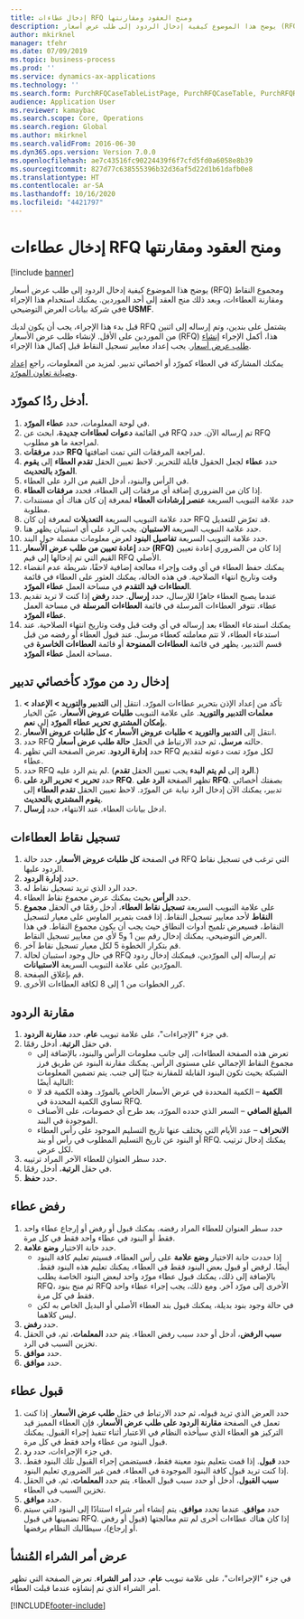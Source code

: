 ```yaml
---
title: إدخال عطاءات RFQ ومنح العقود ومقارنتها
description: يوضح هذا الموضوع كيفية إدخال الردود إلى طلب عرض أسعار (RFQ) ومجموع النقاط ومقارنة العطاءات، وبعد ذلك منح العقد إلى أحد الموردين.
author: mkirknel
manager: tfehr
ms.date: 07/09/2019
ms.topic: business-process
ms.prod: ''
ms.service: dynamics-ax-applications
ms.technology: ''
ms.search.form: PurchRFQCaseTableListPage, PurchRFQCaseTable, PurchRFQReplyTable, PurchRFQCompare, PurchRFQEditLines, PurchRFQEditLinesParameters, PurchTable, PurchTablePart, PurchRFQCompareLinePrices, PurchRFQCompareRFQ
audience: Application User
ms.reviewer: kamaybac
ms.search.scope: Core, Operations
ms.search.region: Global
ms.author: mkirknel
ms.search.validFrom: 2016-06-30
ms.dyn365.ops.version: Version 7.0.0
ms.openlocfilehash: ae7c43516fc90224439f6f7cfd5fd0a6058e8b39
ms.sourcegitcommit: 827d77c638555396b32d36af5d22d1b61dafb0e8
ms.translationtype: HT
ms.contentlocale: ar-SA
ms.lasthandoff: 10/16/2020
ms.locfileid: "4421797"
---
```

# <a name="enter-and-compare-rfq-bids-and-award-contracts"></a>إدخال عطاءات RFQ ومنح العقود ومقارنتها

[!include [banner](../../includes/banner.md)]

يوضح هذا الموضوع كيفية إدخال الردود إلى طلب عرض أسعار (RFQ) ومجموع النقاط ومقارنة العطاءات، وبعد ذلك منح العقد إلى أحد الموردين. يمكنك استخدام هذا الإجراء في شركة بيانات العرض التوضيحيe **USMF**.

قبل بدء هذا الإجراء، يجب أن يكون لديك RFQ يشتمل على بندين، وتم إرساله إلى اثنين من الموردين على الأقل. لإنشاء طلب عرض الأسعار (RFQ) هذا، أكمل الإجراء [إنشاء طلب عرض أسعار](create-request-quotation.md). يجب إعداد معايير تسجيل النقاط قبل إكمال هذا الإجراء.

يمكنك المشاركة في العطاء كمورّد أو اخصائي تدبير. لمزيد من المعلومات، راجع [إعداد وصيانة تعاون المورّد](../set-up-maintain-vendor-collaboration.md).

## <a name="enter-a-reply-as-a-vendor"></a>أدخل ردُا كمورّد.

1. في لوحة المعلومات، حدد **عطاء المورّد‬**.
2. في القائمة **دعوات لعطاءات جديدة‬**، ابحث عن RFQ تم إرساله الآن. حدد RFQ لمراجعة ما هو مطلوب.
3. حدد **مرفقات RFQ** لمراجعة المرفقات التي تمت اضافتها.
4. حدد **عطاء** لجعل الحقول قابلة للتحرير. لاحظ تعيين الحقل **تقدم العطاء** إلى **يقوم المورّد بالتحديث‬**.
5. في الرأس والبنود، أدخل القيم من الرد على العطاء.
6. إذا كان من الضروري إضافة أي مرفقات إلى العطاء، فحدد **مرفقات العطاء**.
7. حدد علامة التبويب السريعة **عنصر إرشادات العطاء‬‬** لمعرفة إن كان هناك أي مستندات مطلوبة.
8. حدد علامة التبويب السريعة **التعديلات** لمعرفة إن كان RFQ قد تعرّض للتعديل.
9. حدد علامة التبويب السريعة **الاستبيان‬**. يجب الرد على أي استبيان يظهر هنا.
10. حدد علامة التبويب السريعة **تفاصيل البنود** لعرض معلومات مفصلة حول البند.
11. حدد **إعادة تعيين من طلب عرض الأسعار (RFQ)‬** إذا كان من الضروري إعادة تعيين القيم التي تم إدخالها إلى قيم RFQ الأصلي.
12. يمكنك حفظ العطاء في أي وقت وإجراء معالجة إضافية لاحقًا، شريطة عدم انقضاء وقت وتاريخ انتهاء الصلاحية. في هذه الحالة، يمكنك العثور على العطاء في قائمة **العطاءات قيد التقدم‬** في مساحة العمل **عطاء المورّد‬**.
13. عندما يصبح العطاء جاهزًا للإرسال، حدد **إرسال**. حدد **رفض** إذا كنت لا تريد تقديم عطاء. تتوفر العطاءات المرسلة‬ في قائمة **العطاءات المرسلة‬** في مساحة العمل **عطاء المورّد‬**.  
14. يمكنك استدعاء العطاء بعد إرساله في أي وقت قبل وقت وتاريخ انتهاء الصلاحية. عند استدعاء العطاء، لا تتم معاملته كعطاء مرسل. عند قبول العطاء أو رفضه من قبل قسم التدبير، يظهر في قائمة **العطاءات الممنوحة‬** أو قائمة **العطاءات الخاسرة‬** في مساحة العمل **عطاء المورّد‬**.  

## <a name="enter-a-reply-from-a-vendor-as-a-procurement-professional"></a>إدخال رد من مورّد كأخصائي تدبير

1. تأكد من إعداد الإذن بتحرير عطاءات المورّد. انتقل إلى **التدبير والتوريد‬ \> الإعداد \> معلمات التدبير والتوريد**. على علامة التبويب **طلبات عروض الأسعار‬**، عيّن الخيار **بإمكان المشتري تحرير عطاء المورّد‬** إلى **نعم**.
2. انتقل إلى **التدبير والتوريد‬ \> طلبات عروض الأسعار \> كل طلبات عروض الأسعار**.
3. حدد RFQ حالته **مرسل**، ثم حدد الارتباط في الحقل **حالة طلب عرض أسعار**.
4. حدد **إدارة الردود**. تعرض الصفحة التي تظهر RFQ لكل مورّد تمت دعوته لتقديم عطاء.
5. حدد RFQ لم يتم الرد عليه. (يجب تعيين الحقل **تقدم‏‎ الرد** إلى **لم يتم البدء‬‬**.)
6. حدد **تحرير \> تحرير الرد على RFQ‬**. تظهر الصفحة **الرد على RFQ‬**. بصفتك أخصائي تدبير، يمكنك الآن إدخال الرد نيابة عن المورّد. لاحظ تعيين الحقل **تقدم العطاء** إلى **يقوم المشتري بالتحديث‬**.  
7. ادخل بيانات العطاء. عند الانتهاء، حدد **إرسال**.

## <a name="score-the-bids"></a>تسجيل نقاط العطاءات

1. في الصفحة **كل طلبات عروض الأسعار**، حدد حالة RFQ التي ترغب في تسجيل نقاط الردود عليها.
2. حدد **إدارة الردود**.
3. حدد الرد الذي تريد تسجيل نقاط له.
4. حدد **الرأس** بحيث يمكنك عرض مجموع نقاط العطاء.
5. على علامة التبويب السريعة **تسجيل نقاط العطاء‬**، أدخل رقمًا في الحقل **مجموع النقاط‬** لأحد معايير تسجيل النقاط. إذا قمت بتمرير الماوس على معيار لتسجيل النقاط، فسيعرض تلميح أدوات النطاق حيث يجب أن يكون مجموع النقاط. في هذا العرض التوضيحي، يمكنك إدخال رقم بين 1 و5 لأي من معايير تسجيل النقاط.  
6. قم بتكرار الخطوة 5 لكل معيار تسجيل نقاط آخر.
7. في حال وجود استبيان لحالة RFQ تم إرساله إلى المورّدين، فيمكنك إدخال ردود المورّدين على علامة التبويب السريعة **الاستبيانات‬**.
8. قم بإغلاق الصفحة.
9. كرر الخطوات من 1 إلى 8 لكافة العطاءات الأخرى.

## <a name="compare-the-replies"></a>مقارنة الردود

1. في جزء "الإجراءات"، على علامة تبويب **عام**، حدد **مقارنة الردود**.
2. في حقل **الرتبة**، أدخل رقمًا.  
    - تعرض هذه الصفحة العطاءات، إلى جانب معلومات الرأس والبنود، بالإضافة إلى مجموع النقاط الإجمالي على مستوى الرأس. يمكنك مقارنة البنود عن طريق فرز الشبكة بحيث تكون البنود القابلة للمقارنة جنبًا إلى جنب. يتم تضمين المعلومات التالية أيضًا:
    - **الكمية** – الكمية المحددة في عرض الأسعار الخاص بالمورّد. وهذه الكمية قد لا تساوي الكمية المحددة في RFQ.
    - **المبلغ الصافي** – السعر الذي حدده المورّد، بعد طرح أي خصومات، على الأصناف الموجودة في البند.
    - **الانحراف** – عدد الأيام التي يختلف عنها تاريخ التسليم الموجود على رأس العطاء أو البنود عن تاريخ التسليم المطلوب في رأس أو بند RFQ. يمكنك إدخال ترتيب لكل عرض.  
3. حدد سطر العنوان للعطاء الآخر المراد ترتيبه.
4. في حقل **الرتبة**، أدخل رقمًا.
5. حدد **حفظ**.

## <a name="reject-a-bid"></a>رفض عطاء

1. حدد سطر العنوان للعطاء المراد رفضه. يمكنك قبول أو رفض أو إرجاع عطاء واحد فقط أو البنود في عطاء واحد فقط في كل مرة.
2. حدد خانة الاختيار **وضع علامة‬**.  
    - إذا حددت خانة الاختيار **وضع علامة** على رأس العطاء، فسيتم تعليم كافة البنود أيضًا. لرفض أو قبول بعض البنود فقط في العطاء، يمكنك تعليم هذه البنود فقط. بالإضافة إلى ذلك، يمكنك قبول عطاء مورّد واحد لبعض البنود الخاصة يطلب RFQ، ثم منح بنود RFQ الأخرى إلى مورّد آخر. ومع ذلك، يجب إجراء عطاء واحد فقط في كل مرة.  
    - في حالة وجود بنود بديلة، يمكنك قبول بند العطاء الأصلي أو البديل الخاص به لكن ليس كلاهما.  
3. حدد **رفض**.
4. حدد **المعلمات**، ثم، في الحقل‏‎ **سبب الرفض**، أدخل أو حدد سبب رفض العطاء. يتم تخزين السبب في الرد.  
5. حدد **موافق**.
6. حدد **موافق**.

## <a name="accept-a-bid"></a>قبول عطاء

1. حدد العرض الذي تريد قبوله، ثم حدد الارتباط في حقل **طلب عرض الأسعار**. إذا كنت تعمل في الصفحة **مقارنة الردود على طلب عرض الأسعار**، فإن العطاء المميز قيد التركيز هو العطاء الذي سيأخذه النظام في الاعتبار أثناء تنفيذ إجراء القبول. يمكنك قبول البنود من عطاء واحد فقط في كل مرة.  
2. في جزء الإجراءات، حدد **رد**.
3. حدد **قبول**. إذا قمت بتعليم بنود معينة فقط، فسيتضمن إجراء القبول تلك البنود فقط. إذا كنت تريد قبول كافة البنود الموجودة في العطاء، فمن غير الضروري تعليم البنود.  
4. حدد **المعلمات**، ثم، في الحقل‏‎ **سبب القبول**، أدخل أو حدد سبب قبول العطاء. يتم تخزين السبب في العطاء.  
5. حدد **موافق**.
6. حدد **موافق**. عندما تحدد **موافق**، يتم إنشاء أمر شراء استنادًا إلى البنود التي سيتم تضمينها في قبول RFQ. إذا كان هناك عطاءات أخرى لم تتم معالجتها (قبول أو رفض أو إرجاع)، سيطالبك النظام برفضها.  

## <a name="view-the-purchase-order-that-is-generated"></a>عرض أمر الشراء المُنشأ

في جزء "الإجراءات"، على علامة تبويب **عام**، حدد **أمر الشراء**. تعرض الصفحة التي تظهر أمر الشراء الذي تم إنشاؤه عندما قبلت العطاء.


[!INCLUDE[footer-include](../../../includes/footer-banner.md)]